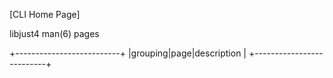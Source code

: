 [CLI Home Page]

libjust4 man(6) pages

+--------------------------+
|grouping|page|description |
+--------------------------+
